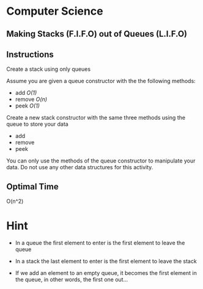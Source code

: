 # Computer Science

## Making Stacks (F.I.F.O) out of Queues (L.I.F.O)

## Instructions

Create a stack using only queues

Assume you are given a queue constructor with the the following methods:

- add *O(1)*
- remove *O(n)*
- peek *O(1)*

Create a new stack constructor with the same three methods using the queue to store your data

- add
- remove
- peek

You can only use the methods of the queue constructor to manipulate your data. Do not use any other data structures for this activity.

## Optimal Time
O(n^2)

# Hint

* In a queue the first element to enter is the first element to leave the queue

* In a stack the last element to enter is the first element to leave the stack

* If we add an element to an empty queue, it becomes the first element in the queue, in other words, the first one out...